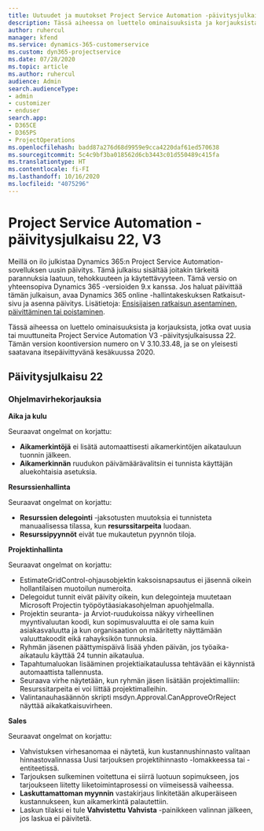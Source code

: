```yaml
---
title: Uutuudet ja muutokset Project Service Automation -päivitysjulkaisussa 22, V3
description: Tässä aiheessa on luettelo ominaisuuksista ja korjauksista, jotka ovat käytettävissä Project Service Automation -päivitysjulkaisussa 22, V3.
author: ruhercul
manager: kfend
ms.service: dynamics-365-customerservice
ms.custom: dyn365-projectservice
ms.date: 07/28/2020
ms.topic: article
ms.author: ruhercul
audience: Admin
search.audienceType:
- admin
- customizer
- enduser
search.app:
- D365CE
- D365PS
- ProjectOperations
ms.openlocfilehash: badd87a276d68d9959e9cca4220daf61ed570638
ms.sourcegitcommit: 5c4c9bf3ba018562d6cb3443c01d550489c415fa
ms.translationtype: HT
ms.contentlocale: fi-FI
ms.lasthandoff: 10/16/2020
ms.locfileid: "4075296"
---
```

# <a name="project-service-automation-update-release-22-v3"></a>Project Service Automation -päivitysjulkaisu 22, V3

Meillä on ilo julkistaa Dynamics 365:n Project Service Automation-sovelluksen uusin päivitys. Tämä julkaisu sisältää joitakin tärkeitä parannuksia laatuun, tehokkuuteen ja käytettävyyteen. Tämä versio on yhteensopiva Dynamics 365 -versioiden 9.x kanssa. Jos haluat päivittää tämän julkaisun, avaa Dynamics 365 online -hallintakeskuksen Ratkaisut-sivu ja asenna päivitys. Lisätietoja: [Ensisijaisen ratkaisun asentaminen, päivittäminen tai poistaminen](https://docs.microsoft.com/power-platform/admin/install-remove-preferred-solution).

Tässä aiheessa on luettelo ominaisuuksista ja korjauksista, jotka ovat uusia tai muuttuneita Project Service Automation V3 -päivitysjulkaisussa 22. Tämän version koontiversion numero on V 3.10.33.48, ja se on yleisesti saatavana itsepäivittyvänä kesäkuussa 2020.

## <a name="update-release-22"></a>Päivitysjulkaisu 22

### <a name="bug-fixes"></a>Ohjelmavirhekorjauksia



**Aika ja kulu**

Seuraavat ongelmat on korjattu:

- **Aikamerkintöjä** ei lisätä automaattisesti aikamerkintöjen aikatauluun tuonnin jälkeen.
- **Aikamerkinnän** ruudukon päivämäärävalitsin ei tunnista käyttäjän aluekohtaisia asetuksia.

**Resurssienhallinta**

Seuraavat ongelmat on korjattu:

- **Resurssien delegointi** -jaksotusten muutoksia ei tunnisteta manuaalisessa tilassa, kun **resurssitarpeita** luodaan.
- **Resurssipyynnöt** eivät tue mukautetun pyynnön tiloja.

**Projektinhallinta**

Seuraavat ongelmat on korjattu:

- EstimateGridControl-ohjausobjektin kaksoisnapsautus ei jäsennä oikein hollantilaisen muotoilun numeroita.
- Delegoidut tunnit eivät päivity oikein, kun delegointeja muutetaan Microsoft Projectin työpöytäasiakasohjelman apuohjelmalla.
- Projektin seuranta- ja Arviot-ruudukoissa näkyy virheellinen myyntivaluutan koodi, kun sopimusvaluutta ei ole sama kuin asiakasvaluutta ja kun organisaation on määritetty näyttämään valuuttakoodit eikä rahayksikön tunnuksia.
- Ryhmän jäsenen päättymispäivä lisää yhden päivän, jos työaika-aikataulu käyttää 24 tunnin aikataulua.
- Tapahtumaluokan lisääminen projektiaikataulussa tehtävään ei käynnistä automaattista tallennusta.
- Seuraava virhe näytetään, kun ryhmän jäsen lisätään projektimalliin: Resurssitarpeita ei voi liittää projektimalleihin. 
- Valintanauhasäännön skripti msdyn.Approval.CanApproveOrReject näyttää aikakatkaisuvirheen.

**Sales**

Seuraavat ongelmat on korjattu:

- Vahvistuksen virhesanomaa ei näytetä, kun kustannushinnasto valitaan hinnastovalinnassa Uusi tarjouksen projektihinnasto -lomakkeessa tai -entiteetissä.
- Tarjouksen sulkeminen voitettuna ei siirrä luotuun sopimukseen, jos tarjoukseen liitetty liiketoimintaprosessi on viimeisessä vaiheessa.
- **Laskuttamattoman myynnin** vastakirjaus linkitetään alkuperäiseen kustannukseen, kun aikamerkintä palautettiin.
- Laskun tilaksi ei tule **Vahvistettu** **Vahvista** -painikkeen valinnan jälkeen, jos laskua ei päivitetä.
